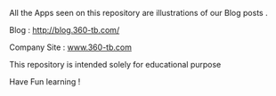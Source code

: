 All the Apps seen on this repository are illustrations of our Blog posts . 

Blog :  http://blog.360-tb.com/

Company Site : www.360-tb.com

This repository is intended solely for educational purpose

Have Fun learning !
